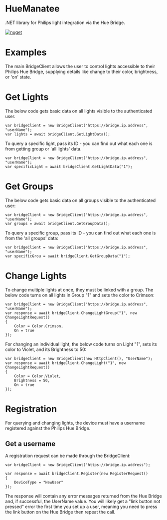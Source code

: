 # HueManatee

.NET library for Philips light integration via the Hue Bridge.

[![nuget](https://badgen.net/nuget/v/HueManatee?icon=nuget)](https://www.nuget.org/packages/HueManatee)

# Examples

The main BridgeClient allows the user to control lights accessible to their Philips Hue Bridge, supplying details like change to their color, brightness, or 'on' state.

# Get Lights

The below code gets basic data on all lights visible to the authenticated user.

```
var bridgeClient = new BridgeClient("https://bridge.ip.address", "userName");
var lights = await bridgeClient.GetLightData();
```

To query a specific light, pass its ID - you can find out what each one is from getting group or 'all lights' data.

```
var bridgeClient = new BridgeClient("https://bridge.ip.address", "userName");
var specificLight = await bridgeClient.GetLightData("1");
```

# Get Groups

The below code gets basic data on all groups visible to the authenticated user:

```
var bridgeClient = new BridgeClient("https://bridge.ip.address", "userName");
var groups = await bridgeClient.GetGroupData();
```

To query a specific group, pass its ID - you can find out what each one is from the 'all groups' data:

```
var bridgeClient = new BridgeClient("https://bridge.ip.address", "userName");
var specificGrou = await bridgeClient.GetGroupData("1");
```

# Change Lights

To change multiple lights at once, they must be linked with a group. The below code turns on all lights in Group "1" and sets the color to Crimson:

```
var bridgeClient = new BridgeClient("https://bridge.ip.address", "userName");
var response = await bridgeClient.ChangeLightGroup("1", new ChangeLightRequest()
{
    Color = Color.Crimson,
    On = true
});
```

For changing an individual light, the below code turns on Light "1", sets its color to Violet, and its Brightness to 50:

```
var bridgeClient = new BridgeClient(new HttpClient(), "UserName");
var response = await bridgeClient.ChangeLight("1", new ChangeLightRequest()
{
    Color = Color.Violet,
    Brightness = 50,
    On = true
});
```

# Registration

For querying and changing lights, the device must have a username registered against the Philips Hue Bridge.

## Get a username

A registration request can be made through the BridgeClient:

```
var bridgeClient = new BridgeClient("https://bridge.ip.address");

var response = await bridgeClient.Register(new RegisterRequest()
{
    DeviceType = "NewUser"
});
```

The response will contain any error messages returned from the Hue Bridge and, if successful, the UserName value. You will likely get a "link button not pressed" error the first time you set up a user, meaning you need to press the link button on the Hue Bridge then repeat the call.









